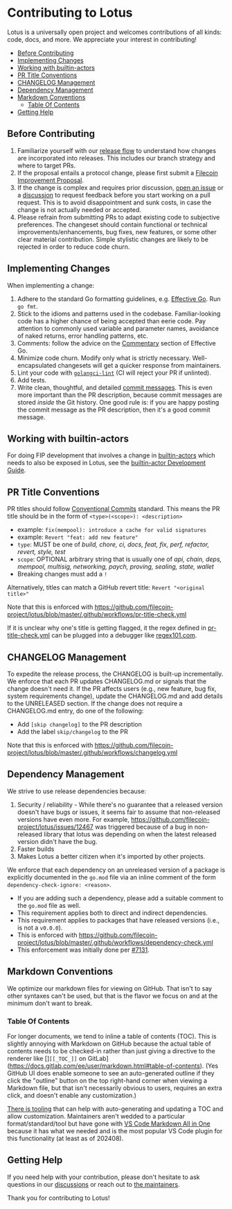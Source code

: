 <!-- omit from toc -->
# Contributing to Lotus

Lotus is a universally open project and welcomes contributions of all kinds: code, docs, and more. We appreciate your interest in contributing!

- [Before Contributing](#before-contributing)
- [Implementing Changes](#implementing-changes)
- [Working with builtin-actors](#working-with-builtin-actors)
- [PR Title Conventions](#pr-title-conventions)
- [CHANGELOG Management](#changelog-management)
- [Dependency Management](#dependency-management)
- [Markdown Conventions](#markdown-conventions)
  - [Table Of Contents](#table-of-contents)
- [Getting Help](#getting-help)

## Before Contributing

1. Familiarize yourself with our [release flow](LOTUS_RELEASE_FLOW.md) to understand how changes are incorporated into releases.  This includes our branch strategy and where to target PRs.
2. If the proposal entails a protocol change, please first submit a [Filecoin Improvement Proposal](https://github.com/filecoin-project/FIPs).
3. If the change is complex and requires prior discussion, [open an issue](github.com/filecoin-project/lotus/issues) or a [discussion](https://github.com/filecoin-project/lotus/discussions) to request feedback before you start working on a pull request. This is to avoid disappointment and sunk costs, in case the change is not actually needed or accepted.
4. Please refrain from submitting PRs to adapt existing code to subjective preferences. The changeset should contain functional or technical improvements/enhancements, bug fixes, new features, or some other clear material contribution. Simple stylistic changes are likely to be rejected in order to reduce code churn.

## Implementing Changes

When implementing a change:

1. Adhere to the standard Go formatting guidelines, e.g. [Effective Go](https://golang.org/doc/effective_go.html). Run `go fmt`.
2. Stick to the idioms and patterns used in the codebase. Familiar-looking code has a higher chance of being accepted than eerie code. Pay attention to commonly used variable and parameter names, avoidance of naked returns, error handling patterns, etc.
3. Comments: follow the advice on the [Commentary](https://golang.org/doc/effective_go.html#commentary) section of Effective Go.
4. Minimize code churn. Modify only what is strictly necessary. Well-encapsulated changesets will get a quicker response from maintainers.
5. Lint your code with [`golangci-lint`](https://golangci-lint.run) (CI will reject your PR if unlinted).
6. Add tests.
7. Write clean, thoughtful, and detailed [commit messages](https://chris.beams.io/posts/git-commit/). This is even more important than the PR description, because commit messages are stored _inside_ the Git history. One good rule is: if you are happy posting the commit message as the PR description, then it's a good commit message.

## Working with builtin-actors

For doing FIP development that involves a change in [builtin-actors](https://github.com/filecoin-project/builtin-actors) which needs to also be exposed in Lotus, see the [builtin-actor Development Guide](documentation/misc/Builtin-actors_Development.md).

## PR Title Conventions

PR titles should follow [Conventional Commits](https://www.conventionalcommits.org/en/v1.0.0/) standard.
This means the PR title should be in the form of `<type>(<scope>): <description>`
  - example: `fix(mempool): introduce a cache for valid signatures`
  - example: `Revert "feat: add new feature"`
  - `type`: MUST be one of _build, chore, ci, docs, feat, fix, perf, refactor, revert, style, test_
  - `scope`: OPTIONAL arbitrary string that is usually one of _api, chain, deps, mempool, multisig, networking, paych, proving, sealing, state, wallet_
  - Breaking changes must add a `!`

Alternatively, titles can match a GitHub revert title: `Revert "<original title>"`

Note that this is enforced with https://github.com/filecoin-project/lotus/blob/master/.github/workflows/pr-title-check.yml

If it is unclear why one's title is getting flagged, it the regex defined in [pr-title-check.yml](https://github.com/filecoin-project/lotus/blob/master/.github/workflows/pr-title-check.yml#L28) can be plugged into a debugger like [regex101.com](https://regex101.com/r/kUrU3F/2).

## CHANGELOG Management

To expedite the release process, the CHANGELOG is built-up incrementally.
We enforce that each PR updates CHANGELOG.md or signals that the change doesn't need it.
If the PR affects users (e.g., new feature, bug fix, system requirements change), update the CHANGELOG.md and add details to the UNRELEASED section.
If the change does not require a CHANGELOG.md entry, do one of the following:
- Add `[skip changelog]` to the PR description
- Add the label `skip/changelog` to the PR

Note that this is enforced with https://github.com/filecoin-project/lotus/blob/master/.github/workflows/changelog.yml

## Dependency Management

We strive to use release dependencies because:
1. Security / reliability - While there's no guarantee that a released version doesn't have bugs or issues, it seems fair to assume that non-released versions have even more. For example, https://github.com/filecoin-project/lotus/issues/12467 was triggered because of a bug in non-released library that lotus was depending on when the latest released version didn't have the bug.
2. Faster builds
3. Makes Lotus a better citizen when it's imported by other projects.

We enforce that each dependency on an unreleased version of a package is explicitly documented in the `go.mod` file via an inline comment of the form `dependency-check-ignore: <reason>`.
* If you are adding such a dependency, please add a suitable comment to the `go.mod` file as well.
* This requirement applies both to direct and indirect dependencies.
* This requirement applies to packages that have released versions (i.e., is not a `v0.0.0`).
* This is enforced with https://github.com/filecoin-project/lotus/blob/master/.github/workflows/dependency-check.yml
* This enforcement was initially done per [#7131](https://github.com/filecoin-project/lotus/issues/7131).

## Markdown Conventions
We optimize our markdown files for viewing on GitHub. That isn't to say other syntaxes can't be used, but that is the flavor we focus on and at the minimum don't want to break.

### Table Of Contents
For longer documents, we tend to inline a table of contents (TOC). This is slightly annoying with Markdown on GitHub because the actual table of contents needs to be checked-in rather than just giving a directive to the renderer like []`[[_TOC_]]` on GitLab](https://docs.gitlab.com/ee/user/markdown.html#table-of-contents).  (Yes GitHub UI does enable someone to see an auto-generated outline if they click the "outline" button on the top right-hand corner when viewing a Markdown file, but that isn't necessarily obvious to users, requires an extra click, and doesn't enable any customization.)

[There is tooling](https://stackoverflow.com/questions/11948245/markdown-to-create-pages-and-table-of-contents) that can help with auto-generating and updating a TOC and allow customization.  Maintainers aren't wedded to a particular format/standard/tool but have gone with [VS Code Markdown All in One](https://marketplace.visualstudio.com/items?itemName=yzhang.markdown-all-in-one) because it has what we needed and is the most popular VS Code plugin for this functionality (at least as of 202408).

## Getting Help

If you need help with your contribution, please don't hesitate to ask questions in our [discussions](https://github.com/filecoin-project/lotus/discussions) or reach out to [the maintainers](https://github.com/orgs/filecoin-project/teams/lotus-maintainers).

Thank you for contributing to Lotus!
